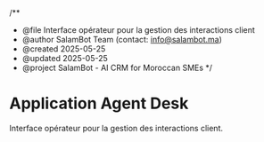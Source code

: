 /**
 * @file        Interface opérateur pour la gestion des interactions client
 * @author      SalamBot Team (contact: info@salambot.ma)
 * @created     2025-05-25
 * @updated     2025-05-25
 * @project     SalamBot - AI CRM for Moroccan SMEs
 */

# Application Agent Desk

Interface opérateur pour la gestion des interactions client.

